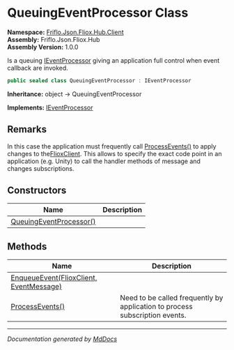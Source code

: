 ﻿<!--  
  <auto-generated>   
    The contents of this file were generated by a tool.  
    Changes to this file may be list if the file is regenerated  
  </auto-generated>   
-->

# QueuingEventProcessor Class

**Namespace:** [Friflo.Json.Fliox.Hub.Client](../index.md)  
**Assembly:** Friflo.Json.Fliox.Hub  
**Assembly Version:** 1.0.0

Is a queuing [IEventProcessor](../IEventProcessor/index.md) giving an application full control when event callback are invoked.

```csharp
public sealed class QueuingEventProcessor : IEventProcessor
```

**Inheritance:** object → QueuingEventProcessor

**Implements:** [IEventProcessor](../IEventProcessor/index.md)

## Remarks

In this case the application must frequently call [ProcessEvents()](methods/ProcessEvents.md) to apply changes to the[FlioxClient](../FlioxClient/index.md). This allows to specify the exact code point in an application (e.g. Unity) to call the handler methods of message and changes subscriptions.

## Constructors

| Name                                             | Description |
| ------------------------------------------------ | ----------- |
| [QueuingEventProcessor()](constructors/index.md) |             |

## Methods

| Name                                                               | Description                                                                 |
| ------------------------------------------------------------------ | --------------------------------------------------------------------------- |
| [EnqueueEvent(FlioxClient, EventMessage)](methods/EnqueueEvent.md) |                                                                             |
| [ProcessEvents()](methods/ProcessEvents.md)                        | Need to be called frequently by application to process subscription events. |

___

*Documentation generated by [MdDocs](https://github.com/ap0llo/mddocs)*
